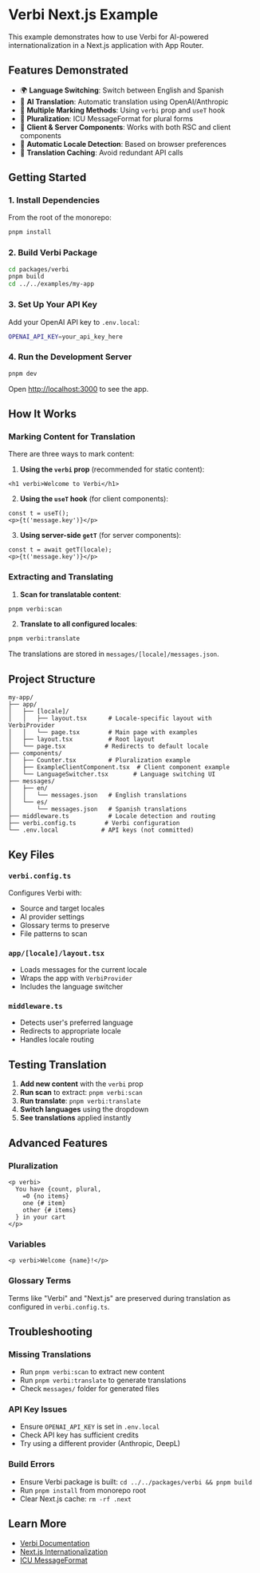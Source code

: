 # Verbi Next.js Example

This example demonstrates how to use Verbi for AI-powered internationalization in a Next.js application with App Router.

## Features Demonstrated

- 🌍 **Language Switching**: Switch between English and Spanish
- 🤖 **AI Translation**: Automatic translation using OpenAI/Anthropic
- 📝 **Multiple Marking Methods**: Using `verbi` prop and `useT` hook
- 🔢 **Pluralization**: ICU MessageFormat for plural forms
- 🎨 **Client & Server Components**: Works with both RSC and client components
- 🔄 **Automatic Locale Detection**: Based on browser preferences
- 💾 **Translation Caching**: Avoid redundant API calls

## Getting Started

### 1. Install Dependencies

From the root of the monorepo:

```bash
pnpm install
```

### 2. Build Verbi Package

```bash
cd packages/verbi
pnpm build
cd ../../examples/my-app
```

### 3. Set Up Your API Key

Add your OpenAI API key to `.env.local`:

```bash
OPENAI_API_KEY=your_api_key_here
```

### 4. Run the Development Server

```bash
pnpm dev
```

Open [http://localhost:3000](http://localhost:3000) to see the app.

## How It Works

### Marking Content for Translation

There are three ways to mark content:

1. **Using the `verbi` prop** (recommended for static content):
```tsx
<h1 verbi>Welcome to Verbi</h1>
```

2. **Using the `useT` hook** (for client components):
```tsx
const t = useT();
<p>{t('message.key')}</p>
```

3. **Using server-side `getT`** (for server components):
```tsx
const t = await getT(locale);
<p>{t('message.key')}</p>
```

### Extracting and Translating

1. **Scan for translatable content**:
```bash
pnpm verbi:scan
```

2. **Translate to all configured locales**:
```bash
pnpm verbi:translate
```

The translations are stored in `messages/[locale]/messages.json`.

## Project Structure

```
my-app/
├── app/
│   ├── [locale]/
│   │   ├── layout.tsx      # Locale-specific layout with VerbiProvider
│   │   └── page.tsx        # Main page with examples
│   ├── layout.tsx          # Root layout
│   └── page.tsx           # Redirects to default locale
├── components/
│   ├── Counter.tsx         # Pluralization example
│   ├── ExampleClientComponent.tsx  # Client component example
│   └── LanguageSwitcher.tsx       # Language switching UI
├── messages/
│   ├── en/
│   │   └── messages.json   # English translations
│   └── es/
│       └── messages.json   # Spanish translations
├── middleware.ts           # Locale detection and routing
├── verbi.config.ts        # Verbi configuration
└── .env.local            # API keys (not committed)
```

## Key Files

### `verbi.config.ts`
Configures Verbi with:
- Source and target locales
- AI provider settings
- Glossary terms to preserve
- File patterns to scan

### `app/[locale]/layout.tsx`
- Loads messages for the current locale
- Wraps the app with `VerbiProvider`
- Includes the language switcher

### `middleware.ts`
- Detects user's preferred language
- Redirects to appropriate locale
- Handles locale routing

## Testing Translation

1. **Add new content** with the `verbi` prop
2. **Run scan** to extract: `pnpm verbi:scan`
3. **Run translate**: `pnpm verbi:translate`
4. **Switch languages** using the dropdown
5. **See translations** applied instantly

## Advanced Features

### Pluralization
```tsx
<p verbi>
  You have {count, plural,
    =0 {no items}
    one {# item}
    other {# items}
  } in your cart
</p>
```

### Variables
```tsx
<p verbi>Welcome {name}!</p>
```

### Glossary Terms
Terms like "Verbi" and "Next.js" are preserved during translation as configured in `verbi.config.ts`.

## Troubleshooting

### Missing Translations
- Run `pnpm verbi:scan` to extract new content
- Run `pnpm verbi:translate` to generate translations
- Check `messages/` folder for generated files

### API Key Issues
- Ensure `OPENAI_API_KEY` is set in `.env.local`
- Check API key has sufficient credits
- Try using a different provider (Anthropic, DeepL)

### Build Errors
- Ensure Verbi package is built: `cd ../../packages/verbi && pnpm build`
- Run `pnpm install` from monorepo root
- Clear Next.js cache: `rm -rf .next`

## Learn More

- [Verbi Documentation](https://github.com/yourusername/verbi)
- [Next.js Internationalization](https://nextjs.org/docs/app/building-your-application/routing/internationalization)
- [ICU MessageFormat](https://formatjs.io/docs/core-concepts/icu-syntax)